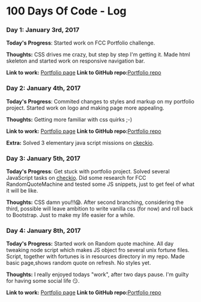 # 100 Days Of Code - Log

### Day 1: January 3rd, 2017


**Today's Progress**: Started work on FCC Portfolio challenge.

**Thoughts:** CSS drives me crazy, but step by step I'm getting it. Made html
skeleton and started work on responsive navigation bar.

**Link to work:** [Portfolio page](https://pedja77.github.io/FCCPortfolio/)
**Link to GitHub repo:**[Portfolio repo](https://github.com/pedja77/FCCPortfolio)


### Day 2: January 4th, 2017

**Today's Progress**: Commited changes to styles and markup on my portfolio
 project. Started work on logo and making page more appealing.

**Thoughts:** Getting more familiar with css quirks ;-)

**Link to work:** [Portfolio page](https://pedja77.github.io/FCCPortfolio/)
**Link to GitHub repo:**[Portfolio repo](https://github.com/pedja77/FCCPortfolio)

**Extra:** Solved 3 elementary java script missions on [ckeckio](https://js.checkio.org).


### Day 3: January 5th, 2017

**Today's Progress**: Get stuck with portfolio project. Solved several JavaScript
tasks on [checkio](https://js.checkio.org). Did some research for FCC RandomQuoteMachine
and tested some JS snippets, just to get feel of what it will be like.

**Thoughts:** CSS damn you!!!:scream:. After second branching, considering the third,
possible will leave ambition to write vanilla css (for now) and roll back to Bootstrap.
Just to make my life easier for a while.


### Day 4: January 8th, 2017

**Today's Progress:** Started work on Random quote machine. All day tweaking node
script which makes JS object fro several unix fortune files. Script, together with
fortunes is in resources directory in my repo. Made basic page,shows random quote
on refresh. No styles yet.

**Thoughts:** I really enjoyed todays "work", after two days pause. I'm guilty
for having some social life :smirk:.

**Link to work:** [Portfolio page](https://pedja77.github.io/FCCRandomQuoteMachine/)
**Link to GitHub repo:**[Portfolio repo](https://github.com/pedja77/FCCRandomQuoteMachine)
